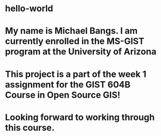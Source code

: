# hello-world
# My name is Michael Bangs. I am currently enrolled in the MS-GIST program at the University of Arizona
# This project is a part of the week 1 assignment for the GIST 604B Course in Open Source GIS!
# Looking forward to working through this course.
